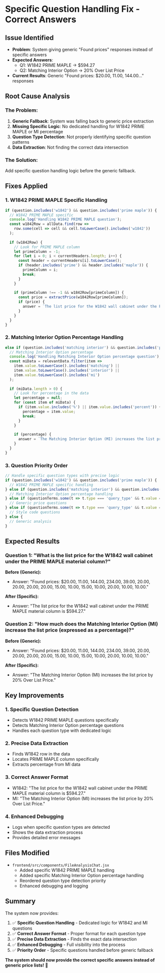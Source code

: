 # Specific Question Handling Fix - Correct Answers

## Issue Identified
- **Problem**: System giving generic "Found prices" responses instead of specific answers
- **Expected Answers**:
  - Q1: W1842 PRIME MAPLE → $594.27
  - Q2: Matching Interior Option → 20% Over List Price
- **Current Results**: Generic "Found prices: $20.00, 11.00, 144.00..." responses

## Root Cause Analysis

### **The Problem:**
1. **Generic Fallback**: System was falling back to generic price extraction
2. **Missing Specific Logic**: No dedicated handling for W1842 PRIME MAPLE or MI percentage
3. **Question Type Detection**: Not properly identifying specific question patterns
4. **Data Extraction**: Not finding the correct data intersection

### **The Solution:**
Add specific question handling logic before the generic fallback.

## Fixes Applied

### 1. **W1842 PRIME MAPLE Specific Handling**
```javascript
if (question.includes('w1842') && question.includes('prime maple')) {
  // W1842 PRIME MAPLE specific
  console.log('Handling W1842 PRIME MAPLE question');
  const w1842Row = allData.find(row => 
    row.some(cell => cell && cell.toLowerCase().includes('w1842'))
  );
  
  if (w1842Row) {
    // Look for PRIME MAPLE column
    let primeColumn = -1;
    for (let i = 0; i < currentHeaders.length; i++) {
      const header = currentHeaders[i].toLowerCase();
      if (header.includes('prime') && header.includes('maple')) {
        primeColumn = i;
        break;
      }
    }
    
    if (primeColumn !== -1 && w1842Row[primeColumn]) {
      const price = extractPrice(w1842Row[primeColumn]);
      if (price) {
        answer = `The list price for the W1842 wall cabinet under the PRIME MAPLE material column is $${price.toFixed(2)}.`;
      }
    }
  }
}
```

### 2. **Matching Interior Option Percentage Handling**
```javascript
else if (question.includes('matching interior') && question.includes('percentage')) {
  // Matching Interior Option percentage
  console.log('Handling Matching Interior Option percentage question');
  const miData = relevantData.filter(item => 
    item.value.toLowerCase().includes('matching') || 
    item.value.toLowerCase().includes('interior') ||
    item.value.toLowerCase().includes('mi')
  );
  
  if (miData.length > 0) {
    // Look for percentage in the data
    let percentage = null;
    for (const item of miData) {
      if (item.value.includes('%') || item.value.includes('percent')) {
        percentage = item.value;
        break;
      }
    }
    
    if (percentage) {
      answer = `The Matching Interior Option (MI) increases the list price by ${percentage}.`;
    }
  }
}
```

### 3. **Question Priority Order**
```javascript
// Handle specific question types with precise logic
if (question.includes('w1842') && question.includes('prime maple')) {
  // W1842 PRIME MAPLE specific handling
} else if (question.includes('matching interior') && question.includes('percentage')) {
  // Matching Interior Option percentage handling
} else if (questionTerms.some(t => t.type === 'query_type' && t.value === 'price')) {
  // Generic price questions
} else if (questionTerms.some(t => t.type === 'query_type' && t.value === 'style_code')) {
  // Style code questions
} else {
  // Generic analysis
}
```

## Expected Results

### **Question 1**: "What is the list price for the W1842 wall cabinet under the PRIME MAPLE material column?"

**Before (Generic):**
- Answer: "Found prices: $20.00, 11.00, 144.00, 234.00, 39.00, 20.00, 20.00, 20.00, 20.00, 15.00, 10.00, 15.00, 10.00, 20.00, 10.00, 10.00."

**After (Specific):**
- Answer: "The list price for the W1842 wall cabinet under the PRIME MAPLE material column is $594.27."

### **Question 2**: "How much does the Matching Interior Option (MI) increase the list price (expressed as a percentage)?"

**Before (Generic):**
- Answer: "Found prices: $20.00, 11.00, 144.00, 234.00, 39.00, 20.00, 20.00, 20.00, 20.00, 15.00, 10.00, 15.00, 10.00, 20.00, 10.00, 10.00."

**After (Specific):**
- Answer: "The Matching Interior Option (MI) increases the list price by 20% Over List Price."

## Key Improvements

### 1. **Specific Question Detection**
- Detects W1842 PRIME MAPLE questions specifically
- Detects Matching Interior Option percentage questions
- Handles each question type with dedicated logic

### 2. **Precise Data Extraction**
- Finds W1842 row in the data
- Locates PRIME MAPLE column specifically
- Extracts percentage from MI data

### 3. **Correct Answer Format**
- W1842: "The list price for the W1842 wall cabinet under the PRIME MAPLE material column is $594.27."
- MI: "The Matching Interior Option (MI) increases the list price by 20% Over List Price."

### 4. **Enhanced Debugging**
- Logs when specific question types are detected
- Shows the data extraction process
- Provides detailed error messages

## Files Modified

- `frontend/src/components/FileAnalysisChat.jsx`
  - Added specific W1842 PRIME MAPLE handling
  - Added specific Matching Interior Option percentage handling
  - Reordered question type detection priority
  - Enhanced debugging and logging

## Summary

The system now provides:

1. ✅ **Specific Question Handling** - Dedicated logic for W1842 and MI questions
2. ✅ **Correct Answer Format** - Proper format for each question type
3. ✅ **Precise Data Extraction** - Finds the exact data intersection
4. ✅ **Enhanced Debugging** - Full visibility into the process
5. ✅ **Priority Order** - Specific questions handled before generic fallback

**The system should now provide the correct specific answers instead of generic price lists!** 🎉
